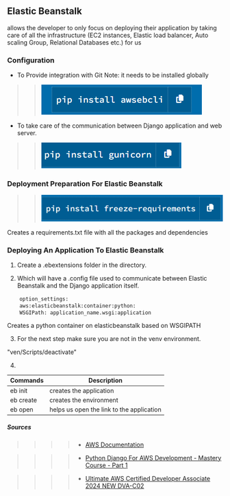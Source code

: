 ## Elastic Beanstalk

allows the developer to only focus on deploying their application by taking care of all the infrastructure (EC2 instances, Elastic load balancer, Auto scaling Group, Relational Databases etc.) for us



### Configuration

* To Provide integration with Git 
Note: it needs to be installed globally 

>>![Example Image](images/awsebcli.png)


* To take care of the communication between Django application and web server.

>>![Example Image](images/gunicorn.png)



### Deployment Preparation For Elastic Beanstalk

>>![Example Image](images/requirements.png)

Creates a requirements.txt file with all the packages and dependencies



### Deploying An Application To Elastic Beanstalk

1. Create a .ebextensions folder in the directory.


2. Which will have a .config file used to communicate between Elastic Beanstalk and the Django application itself.

```
    option_settings:
    aws:elasticbeanstalk:container:python:
    WSGIPath: application_name.wsgi:application
```

Creates a python container on elasticbeanstalk based on WSGIPATH

3. For the next step make sure you are not in the venv environment.

"ven/Scripts/deactivate"

4. 


| Commands | Description|
|----------|----------|
| eb init   | creates the application  | 
| eb create   | creates the environment  | 
| eb  open  | helps us open the link to the application  |


 ##### Sources

 >>>> * [AWS Documentation](https://docs.aws.amazon.com/elasticbeanstalk/latest/dg/Welcome.html)

 >>>> * [Python Django For AWS Development - Mastery Course - Part 1](https://www.udemy.com/course/python-django-for-aws-development-mastery-course-part-1/?kw=arno&src=sac)

  >>>> * [Ultimate AWS Certified Developer Associate 2024 NEW DVA-C02](https://www.udemy.com/course/aws-certified-developer-associate-dva-c01/?kw=aws+develop&src=sac&couponCode=LEADERSALE24TRFR)